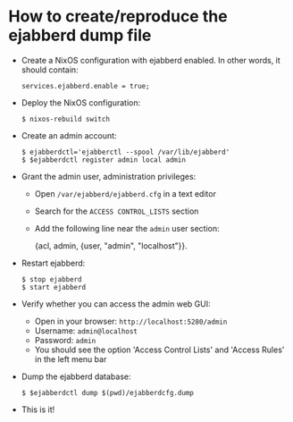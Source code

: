 How to create/reproduce the ejabberd dump file
==============================================
- Create a NixOS configuration with ejabberd enabled. In other words, it should contain:

      services.ejabberd.enable = true;

- Deploy the NixOS configuration:

      $ nixos-rebuild switch

- Create an admin account:

      $ ejabberdctl='ejabberctl --spool /var/lib/ejabberd'
      $ $ejabberdctl register admin local admin

- Grant the admin user, administration privileges:
  * Open `/var/ejabberd/ejabberd.cfg` in a text editor
  * Search for the `ACCESS CONTROL_LISTS` section
  * Add the following line near the `admin` user section:

      {acl, admin, {user, "admin", "localhost"}}.

- Restart ejabberd:

      $ stop ejabberd
      $ start ejabberd

- Verify whether you can access the admin web GUI:
  * Open in your browser: `http://localhost:5280/admin`
  * Username: `admin@localhost`
  * Password: `admin`
  * You should see the option 'Access Control Lists' and 'Access Rules' in the left menu bar

- Dump the ejabberd database:

      $ $ejabberdctl dump $(pwd)/ejabberdcfg.dump

- This is it!
